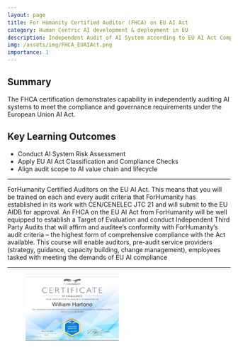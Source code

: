 ```yaml
---
layout: page
title: For Humanity Certified Auditor (FHCA) on EU AI Act
category: Human Centric AI development & deployment in EU
description: Independent Audit of AI System according to EU AI Act Compliance
img: /assets/img/FHCA_EUAIAct.png
importance: 1
---
```


## Summary

The FHCA certification demonstrates capability in independently auditing AI systems to meet the compliance and governance requirements under the European Union AI Act.

## Key Learning Outcomes

- Conduct AI System Risk Assessment
- Apply EU AI Act Classification and Compliance Checks
- Align audit scope to AI value chain and lifecycle

---

ForHumanity Certified Auditors on the EU AI Act. This means that you will be trained on each and every audit criteria that ForHumanity has established in its work with CEN/CENELEC JTC 21 and will submit to the EU AIDB for approval. An FHCA on the EU AI Act from ForHumanity will be well equipped to establish a Target of Evaluation and conduct Independent Third Party Audits that will affirm and auditee’s conformity with ForHumanity’s audit criteria – the highest form of comprehensive compliance with the Act available. This course will enable auditors, pre-audit service providers (strategy, guidance, capacity building, change management), employees tasked with meeting the demands of EU AI compliance

---

<figure>
  <img src="/assets/img/FHCA_EUAIAct.png" alt="FHCA Certificate" style="max-width:50%">
</figure>

